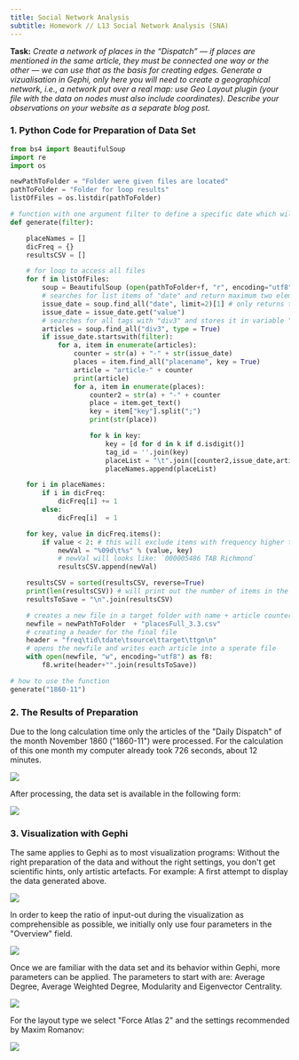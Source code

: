```yaml
---
title: Social Network Analysis
subtitle: Homework // L13 Social Network Analysis (SNA)
---
```

<b>Task:</b> <i>Create a network of places in the “Dispatch” — if places are mentioned in the same article, they must be connected one way or the other — we can use that as the basis for creating edges. Generate a vizualisation in Gephi, only here you will need to create a geographical network, i.e., a network put over a real map: use Geo Layout plugin (your file with the data on nodes must also include coordinates). Describe your observations on your website as a separate blog post.</i>

### 1. Python Code for Preparation of Data Set

```python
from bs4 import BeautifulSoup
import re
import os

newPathToFolder = "Folder were given files are located"
pathToFolder = "Folder for loop results"
listOfFiles = os.listdir(pathToFolder)

# function with one argument filter to define a specific date which will use values of the dispatch only if the date is true
def generate(filter):

    placeNames = []
    dicFreq = {}
    resultsCSV = []

    # for loop to access all files
    for f in listOfFiles:
        soup = BeautifulSoup (open(pathToFolder+f, "r", encoding="utf8"), features="html.parser")
        # searches for list items of "date" and return maximum two elemens
        issue_date = soup.find_all("date", limit=2)[1] # only returns the second match
        issue_date = issue_date.get("value")
        # searches for all tags with "div3" and stores it in variable "articles"
        articles = soup.find_all("div3", type = True)
        if issue_date.startswith(filter):
            for a, item in enumerate(articles):
                counter = str(a) + "-" + str(issue_date)                        # for loop that counts each article and combines it wit the date in the dispatch
                places = item.find_all("placename", key = True)                 # continues to find all placenames with an attribute
                article = "article-" + counter                                  # variable that holds the issue date of the dispatch a string and an article counter
                print(article)
                for a, item in enumerate(places):
                    counter2 = str(a) + "-" + counter                           # counter2 will be the unique identifier ID for each row
                    place = item.get_text()                                     # for loop to retrieve all placenames as value from the placename tag
                    key = item["key"].split(";")                                # variable that holds the tgn number
                    print(str(place))

                    for k in key:
                        key = [d for d in k if d.isdigit()]                     # for loop to clean tgn numbers digits only
                        tag_id = ''.join(key)
                        placeList = "\t".join([counter2,issue_date,article,place,tag_id])        # creating a variable that holds each result article, place, tag_id
                        placeNames.append(placeList)                            # appending the variable to a list

    for i in placeNames:                                                        # creating a frequency with a for loop for all placenames
        if i in dicFreq:
            dicFreq[i] += 1
        else:
            dicFreq[i]  = 1

    for key, value in dicFreq.items():                                          # removes all placenames that are mention once only
        if value < 2: # this will exclude items with frequency higher than 1 - we want unique rows
            newVal = "%09d\t%s" % (value, key)
            # newVal will looks like: `000005486 TAB Richmond`
            resultsCSV.append(newVal)

    resultsCSV = sorted(resultsCSV, reverse=True)                               # sorting the results variable
    print(len(resultsCSV)) # will print out the number of items in the list
    resultsToSave = "\n".join(resultsCSV)                                       # joining the results line by line

    # creates a new file in a target folder with name + article counter + name + issue_date + txt file
    newfile = newPathToFolder  + "placesFull_3.3.csv"
    # creating a header for the final file
    header = "freq\tid\tdate\tsource\ttarget\ttgn\n"
    # opens the newfile and writes each article into a sperate file
    with open(newfile, "w", encoding="utf8") as f8:
        f8.write(header+"".join(resultsToSave))

# how to use the function
generate("1860-11")
```

### 2. The Results of Preparation

Due to the long calculation time only the articles of the "Daily Dispatch" of the month November 1860 ("1860-11") were processed. For the calculation of this one month my computer already took 726 seconds, about 12 minutes.

<img src="/img/726_seconds.png"/>

After processing, the data set is available in the following form:

<img src="/img/1861-02-list.png"/>

### 3. Visualization with Gephi

The same applies to Gephi as to most visualization programs: Without the right preparation of the data and without the right settings, you don't get scientific hints, only artistic artefacts. For example: A first attempt to display the data generated above.

<img src="/img/purely_artisticel.png"/>

In order to keep the ratio of input-out during the visualization as comprehensible as possible, we initially only use four parameters in the "Overview" field. 

<img src="/img/arbeitsbereiche_gephi.png"/>

Once we are familiar with the data set and its behavior within Gephi, more parameters can be applied. The parameters to start with are: Average Degree, Average Weighted Degree, Modularity and Eigenvector Centrality.

<img src="/img/settings_gephi_statistics.png"/>

For the layout type we select "Force Atlas 2" and the settings recommended by Maxim Romanov:

<img src="/img/recommended_setting_atlas_2.png"/>




